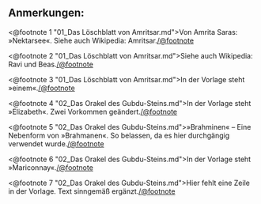 Anmerkungen:
------------

<@footnote 1 "01_Das Löschblatt von Amritsar.md">Von Amrita Saras: »Nektarsee«.
Siehe auch Wikipedia: Amritsar.</@footnote>

<@footnote 2 "01_Das Löschblatt von Amritsar.md">Siehe auch Wikipedia: Ravi und
Beas.</@footnote>

<@footnote 3 "01_Das Löschblatt von Amritsar.md">In der Vorlage steht
»einem«.</@footnote>

<@footnote 4 "02_Das Orakel des Gubdu-Steins.md">In der Vorlage steht
»Elizabeth«. Zwei Vorkommen geändert.</@footnote>

<@footnote 5 "02_Das Orakel des Gubdu-Steins.md">»Brahminen« – Eine Nebenform
von »Brahmanen«. So belassen, da es hier durchgängig verwendet
wurde.</@footnote>

<@footnote 6 "02_Das Orakel des Gubdu-Steins.md">In der Vorlage steht
»Mariconnay«.</@footnote>

<@footnote 7 "02_Das Orakel des Gubdu-Steins.md">Hier fehlt eine Zeile in der
Vorlage. Text sinngemäß ergänzt.</@footnote>

